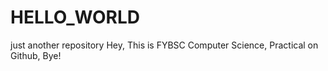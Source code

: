 # HELLO_WORLD
just another repository
Hey,
This is FYBSC Computer Science,
Practical on Github,
Bye!
